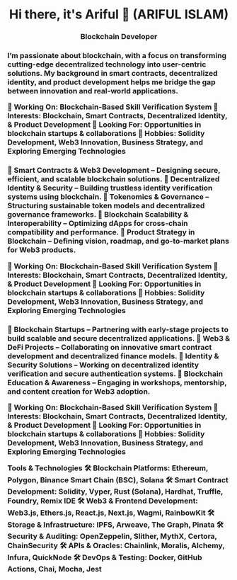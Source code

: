 <h1 align="center">Hi there, it's Ariful 👋 (ARIFUL ISLAM)</h1>
<h3 align="center">Blockchain Developer </h3>

<h3 About Me</h3>
I’m passionate about blockchain, with a focus on transforming cutting-edge decentralized technology into user-centric solutions. My background in smart contracts, decentralized identity, and product development helps me bridge the gap between innovation and real-world applications.

🔹 Working On: Blockchain-Based Skill Verification System
🔹 Interests: Blockchain, Smart Contracts, Decentralized Identity, & Product Development
🔹 Looking For: Opportunities in blockchain startups & collaborations
🔹 Hobbies: Solidity Development, Web3 Innovation, Business Strategy, and Exploring Emerging Technologies

<h3 My Focus Areas</h3>
📌 Smart Contracts & Web3 Development – Designing secure, efficient, and scalable blockchain solutions.
📌 Decentralized Identity & Security – Building trustless identity verification systems using blockchain.
📌 Tokenomics & Governance – Structuring sustainable token models and decentralized governance frameworks.
📌 Blockchain Scalability & Interoperability – Optimizing dApps for cross-chain compatibility and performance.
📌 Product Strategy in Blockchain – Defining vision, roadmap, and go-to-market plans for Web3 products.

🔹 Working On: Blockchain-Based Skill Verification System
🔹 Interests: Blockchain, Smart Contracts, Decentralized Identity, & Product Development
🔹 Looking For: Opportunities in blockchain startups & collaborations
🔹 Hobbies: Solidity Development, Web3 Innovation, Business Strategy, and Exploring Emerging Technologies

<h3 Collaboration Opportunities</h3>
🤝 Blockchain Startups – Partnering with early-stage projects to build scalable and secure decentralized applications.
🤝 Web3 & DeFi Projects – Collaborating on innovative smart contract development and decentralized finance models.
🤝 Identity & Security Solutions – Working on decentralized identity verification and secure authentication systems.
🤝 Blockchain Education & Awareness – Engaging in workshops, mentorship, and content creation for Web3 adoption.

🔹 Working On: Blockchain-Based Skill Verification System
🔹 Interests: Blockchain, Smart Contracts, Decentralized Identity, & Product Development
🔹 Looking For: Opportunities in blockchain startups & collaborations
🔹 Hobbies: Solidity Development, Web3 Innovation, Business Strategy, and Exploring Emerging Technologies

Tools & Technologies
🛠 Blockchain Platforms: Ethereum, Polygon, Binance Smart Chain (BSC), Solana
🛠 Smart Contract Development: Solidity, Vyper, Rust (Solana), Hardhat, Truffle, Foundry, Remix IDE
🛠 Web3 & Frontend Development: Web3.js, Ethers.js, React.js, Next.js, Wagmi, RainbowKit
🛠 Storage & Infrastructure: IPFS, Arweave, The Graph, Pinata
🛠 Security & Auditing: OpenZeppelin, Slither, MythX, Certora, ChainSecurity
🛠 APIs & Oracles: Chainlink, Moralis, Alchemy, Infura, QuickNode
🛠 DevOps & Testing: Docker, GitHub Actions, Chai, Mocha, Jest

